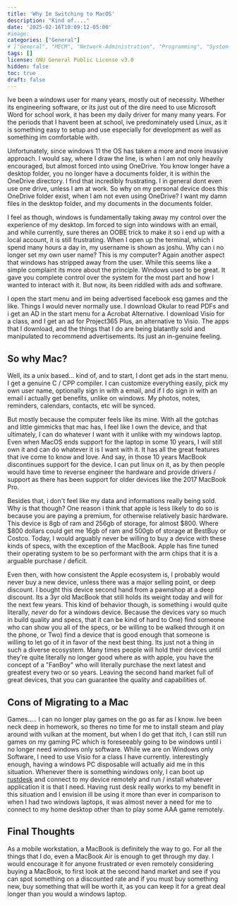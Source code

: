 ```yaml
---
title: 'Why Im Switching to MacOS'
description: "Kind of...."
date: '2025-02-16T10:09:12-05:00'
#image: 
categories: ["General"]
# ["General", "MECM", "Network-Administration", "Programming", "System-Administration"]
tags: []
license: GNU General Public License v3.0 
hidden: false
toc: true
draft: false
---
```


Ive been a windows user for many years, mostly out of necessity. Whether its engineering software, or its just out of the dire need to use Microsoft Word for school work, it has been my daily driver for many many years. For the periods that I havent been at school, ive predominately used Linux, as it is something easy to setup and use especially for development as well as something im comfortable with. 

Unfortunately, since windows 11 the OS has taken a more and more invasive approach. I would say, where I draw the line, is when I am not only heavily encouraged, but almost forced into using OneDrive. You know longer have a desktop folder, you no longer have a documents folder, it is within the OneDrive directory. I find that incredibly frustrating. I in general dont even use one drive, unless I am at work. So why on my personal device does this OneDrive folder exist, when I am not even using OneDrive? I want my damn files in the desktop folder, and my documents in the documents folder. 

I feel as though, windows is fundamentally taking away my control over the experience of my desktop. Im forced to sign into windows with an email, and while currently, sure theres an OOBE trick to make it so i end up with a local account, it is still frustrating. When I open up the terminal, which i spend many hours a day in, my username is shown as joshu. Why can i no longer set my own user name? This is my computer? Again another aspect that windows has stripped away from the user. While this seems like a simple complaint its more about the principle. Windows used to be great. It gave you complete control over the system for the most part and how I wanted to interact with it. But now, its been riddled with ads and software. 

I open the start menu and im being advertised facebook esq games and the like. Things I would never normally use. I download Okular to read PDFs and i get an AD in the start menu for a Acrobat Alternative. I download Visio for a class, and I get an ad for Project365 Plus, an alternative to Visio. The apps that I download, and the things that I do are being blatantly sold and manipulated to recommend advertisements. Its just an in-genuine feeling. 

## So why Mac?

Well, its a unix based... kind of, and to start, I dont get ads in the start menu. I get a genuine C / CPP compiler. I can customize everything easily, pick my own user name, optionally sign in with a email, and if I do sign in with an email i actually get benefits, unlike on windows. My photos, notes, reminders, calendars, contacts, etc will be synced. 

But mostly because the computer feels like its mine. With all the gotchas and little gimmicks that mac has, I feel like I own the device, and that ultimately, I can do whatever I want with it unlike with my windows laptop. Even when MacOS ends support for the laptop in some 10 years, I will still own it and can do whatever it is I want with it. It has all the great features that ive come to know and love. And say, in those 10 years MacBook discontinues support for the device. I can put linux on it, as by then people would have time to reverse engineer the hardware and provide drivers / support as there has been support for older devices like the 2017 MacBook Pro.

Besides that, i don't feel like my data and informations really being sold. Why is that though? One reason i think that apple is less likely to do so is because you are paying a premium, for otherwise relatively basic hardware. This device is 8gb of ram and 256gb of storage, for almost $800. Where $800 dollars could get me 16gb of ram and 500gb of storage at BestBuy or Costco. Today, I would arguably never be willing to buy a device with these kinds of specs, with the exception of the MacBook. Apple has fine tuned their operating system to be so performant with the arm chips that it is a arguable purchase / deficit.

Even then, with how consistent the Apple ecosystem is, I probably would never buy a new device, unless there was a major selling point, or deep discount. I bought this device second hand from a pawnshop at a deep discount. Its a 3yr old MacBook that still holds its weight today and will for the next few years. This kind of behavior though, is something i would quite literally, *never* do for a windows device. Because the devices vary so much in build quality and specs, that it can be kind of hard to One) find someone who can show you all of the specs, or be willing to be walked through it on the phone, or Two) find a device that is good enough that someone is willing to let go of it in favor of the next best thing. Its just not a thing in such a diverse ecosystem. Many times people will hold their devices until they're quite literally no longer good where as with apple, you have the concept of a "FanBoy" who will literally purchase the next latest and greatest every two or so years. Leaving the second hand market full of great devices, that you can guarantee the quality and capabilities of.

## Cons of Migrating to a Mac

Games..... I can no longer play games on the go as far as I know. Ive been neck deep in homework, so theres no time for me to install steam and play around with vulkan at the moment, but when I do get that itch, I can still run games on my gaming PC which is foreseeably going to be windows until i no longer need windows only software. While we are on Windows only Software, I need to use Visio for a class I have currently. interestingly enough, having a windows PC disposable will actually aid me in this situation. Whenever there is something windows only, I can boot up [rustdesk](https://rustdesk.com/) and connect to my device remotely and run / install whatever application it is that I need. Having rust desk really works to my benefit in this situation and I envision ill be using it more than ever in comparison to when I had two windows laptops, it was almost never a need for me to connect to my home desktop other than to play some AAA game remotely.

## Final Thoughts

As a mobile workstation, a MacBook is definitely the way to go. For all the things that I do, even a MacBook Air is enough to get through my day. I would encourage it for anyone frustrated or even remotely considering buying a MacBook, to first look at the second hand market and see if you can spot something on a discounted rate and if you must buy something new, buy something that will be worth it, as you can keep it for a great deal longer than you would a windows laptop.
